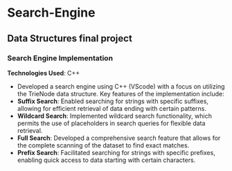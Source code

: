 # Search-Engine  
## Data Structures final project  
### Search Engine Implementation  
**Technologies Used**: C++  
- Developed a search engine using C++ (VScode) with a
focus on utilizing the TrieNode data structure. Key
features of the implementation include:  
- **Suffix Search**: Enabled searching for strings with
specific suffixes, allowing for efficient retrieval of
data ending with certain patterns.  
- **Wildcard Search**: Implemented wildcard search
functionality, which permits the use of placeholders
in search queries for flexible data retrieval.  
- **Full Search**: Developed a comprehensive search
feature that allows for the complete scanning of the
dataset to find exact matches.  
- **Prefix Search**: Facilitated searching for strings with
specific prefixes, enabling quick access to data
starting with certain characters.  
